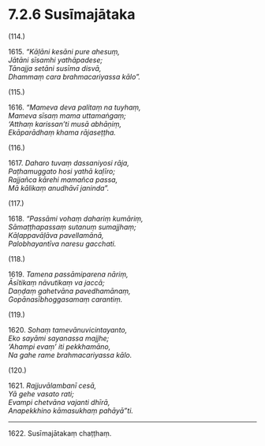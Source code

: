 

# 7.2.6 Susīmajātaka




(114.)

1615\. _“Kāḷāni kesāni pure ahesuṃ,_  
_Jātāni sīsamhi yathāpadese;_  
_Tānajja setāni susīma disvā,_  
_Dhammaṃ cara brahmacariyassa kālo”._  


(115.)

1616\. _“Mameva deva palitaṃ na tuyhaṃ,_  
_Mameva sīsaṃ mama uttamaṅgaṃ;_  
_‘Atthaṃ karissan’ti musā abhāṇiṃ,_  
_Ekāparādhaṃ khama rājaseṭṭha._  


(116.)

1617\. _Daharo tuvaṃ dassaniyosi rāja,_  
_Paṭhamuggato hosi yathā kaḷīro;_  
_Rajjañca kārehi mamañca passa,_  
_Mā kālikaṃ anudhāvī janinda”._  


(117.)

1618\. _“Passāmi vohaṃ dahariṃ kumāriṃ,_  
_Sāmaṭṭhapassaṃ sutanuṃ sumajjhaṃ;_  
_Kāḷappavāḷāva pavellamānā,_  
_Palobhayantīva naresu gacchati._  


(118.)

1619\. _Tamena passāmiparena nāriṃ,_  
_Āsītikaṃ nāvutikaṃ va jaccā;_  
_Daṇḍaṃ gahetvāna pavedhamānaṃ,_  
_Gopānasībhoggasamaṃ carantiṃ._  


(119.)

1620\. _Sohaṃ tamevānuvicintayanto,_  
_Eko sayāmi sayanassa majjhe;_  
_‘Ahampi evaṃ’ iti pekkhamāno,_  
_Na gahe rame brahmacariyassa kālo._  


(120.)

1621\. _Rajjuvālambanī cesā,_  
_Yā gehe vasato rati;_  
_Evampi chetvāna vajanti dhīrā,_  
_Anapekkhino kāmasukhaṃ pahāyā”ti._  


---

1622\. Susīmajātakaṃ chaṭṭhaṃ.





